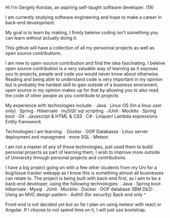 Hi I'm Gergely Kondas, an aspiring self-taught software developer. (19)

I am currently studying software engineering and hope to make a career in back-end development.

My goal is to learn by making, I firmly beleive coding isn't something you can learn without actually doing it.

This github will have a collection of all my personnal projects as well as open source contributions.

I am new to open-source contribution and find the idea fascinating. I beleive open source contribution is a very valuable way of learning as it exposes you
to projects, people and code you would never know about otherwise. Reading and being able to understand code is very important in my opinion but is probably
the hardest skill to gain outside of a business enviroment, open source in my opinion makes up for that by allowing you to also read the code of other people
as you contribute to projects

My experience with technologies include:
∙ Java
∙ Linux OS (Im a linux user only)
∙ Spring
∙ Hibernate
∙ mySQl/ sql scripting
∙ JUnit
∙ Mockito
∙ Spring boot
∙ Git
∙ Javascript & HTML & CSS
∙ C#
∙ Linquer/ Lambda expressions
∙ Entity framework


Technologies I am learning:
∙ Docker
∙ OOP Databases
∙ Linux server deployment and managment
∙ more SQL
∙ Meteor

I am not a master of any of these technologies, just used them to build personal projects as part of learning them, I wish to  improve more outside of University
through personal projects and contributions.

I have a big project going on with a few other students from my Uni for a bug/issue tracker webapp as I know this is something almost all businesses can relate to.
The project is being built with back-end first, as I aim to be a back-end developer, using the following technologies:
∙ Java
∙ Spring boot
∙ Hibernate
∙ Mysql
∙ JUnit
∙ Mockito
∙ Docker
∙ OOP database (IBM Db2)
∙ Using an MVC design pattern
∙ Auth0 (for security)
Back end only ^ 

Front-end is not decided yet but so far I plan on using meteor with react or Angular. If I choose to not spend time on it, I will just use bootstrap.

